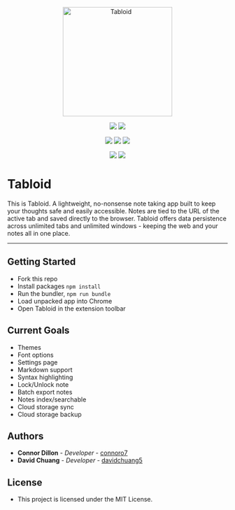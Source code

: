 <p align="center">
  <img src="https://raw.githubusercontent.com/connoro7/Tabloid/main/images/icon500.png" width="250" title="Tabloid">
</p>

<p align="center">
  <img src="https://img.shields.io/chrome-web-store/users/xxxxxxxxxxxxxxxxxxx?style=for-the-badge">
  <img src="https://img.shields.io/chrome-web-store/rating/xxxxxxxxxxxxxxx?style=for-the-badge">
</p>
<p align="center">
  <img src="https://img.shields.io/github/v/tag/connoro7/Tabloid?style=for-the-badge">
  <img src="https://img.shields.io/github/issues/connoro7/Tabloid?style=for-the-badge">
  <img src="https://img.shields.io/github/contributors-anon/connoro7/Tabloid?style=for-the-badge">
</p>

<p align="center">
  <img src="https://img.shields.io/badge/Brave-FF1B2D?style=for-the-badge&logo=Brave&logoColor=white">
  <img src="https://img.shields.io/badge/Google_chrome-4285F4?style=for-the-badge&logo=Google-chrome&logoColor=white">
</p>

# Tabloid

This is Tabloid. A lightweight, no-nonsense note taking app built to keep your thoughts safe and easily accessible. Notes are tied to the URL of the active tab and saved directly to the browser.
Tabloid offers data persistence across unlimited tabs and unlimited windows - keeping the web and your notes all in one place.

---

## Getting Started

- Fork this repo
- Install packages `npm install`
- Run the bundler, `npm run bundle`
- Load unpacked app into Chrome
- Open Tabloid in the extension toolbar

## Current Goals

- Themes
- Font options
- Settings page
- Markdown support
- Syntax highlighting
- Lock/Unlock note
- Batch export notes
- Notes index/searchable
- Cloud storage sync
- Cloud storage backup

## Authors

- **Connor Dillon** - _Developer_ - [connoro7](https://github.com/connoro7)
- **David Chuang** - _Developer_ - [davidchuang5](https://github.com/davidchuang5)

## License

- This project is licensed under the MIT License.

